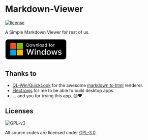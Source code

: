 # Markdown-Viewer

[![license](https://img.shields.io/github/license/MrPancakes39/Markdown-Viewer.svg)](https://www.gnu.org/licenses/gpl-3.0.en.html)

A Simple Markdown Viewer for rest of us.

<a href="https://mega.nz/file/YUpDTSAR#tD8Gv6gf_1Hp6K3DI6pdZVGOLodUlYGueKvbKJ8MFFI"><img alt="download-for-windows" src="https://raw.githubusercontent.com/MrPancakes39/Markdown-Viewer/main/assets/download-windows.png" width="200px"></a>

## Thanks to

- [QL-Win/QuickLook](https://github.com/QL-Win/QuickLook) for the awesome [markdown to html](https://github.com/QL-Win/QuickLook/blob/master/QuickLook.Plugin/QuickLook.Plugin.MarkdownViewer/Resources/md2html.html) renderer.
- [Electronjs](https://www.electronjs.org/) for me to be able to build desktop apps.
- ... and you for trying this app. 😊❤

## Licenses

![GPL-v3](https://www.gnu.org/graphics/gplv3-127x51.png)

All source codes are licensed under [GPL-3.0](https://opensource.org/licenses/GPL-3.0).
